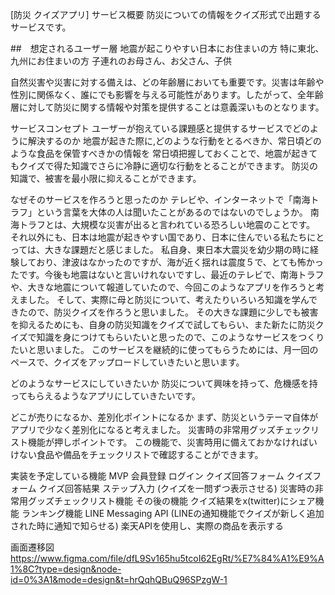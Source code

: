 [防災 クイズアプリ]
サービス概要
防災についての情報をクイズ形式で出題するサービスです。

##　想定されるユーザー層
地震が起こりやすい日本にお住まいの方
特に東北、九州にお住まいの方
子連れのお母さん、お父さん、子供

自然災害や災害に対する備えは、どの年齢層においても重要です。災害は年齢や性別に関係なく、誰にでも影響を与える可能性があります。したがって、全年齢層に対して防災に関する情報や対策を提供することは意義深いものとなります。

サービスコンセプト
ユーザーが抱えている課題感と提供するサービスでどのように解決するのか
地震が起きた際に,どのような行動をとるべきか、常日頃どのような食品を保管すべきかの情報を
常日頃把握しておくことで、地震が起きてもクイズで得た知識でさらに冷静に適切な行動をとることができます。
防災の知識で、被害を最小限に抑えることができます。

なぜそのサービスを作ろうと思ったのか
テレビや、インターネットで「南海トラフ」という言葉を大体の人は聞いたことがあるのではないのでしょうか。
南海トラフとは、大規模な災害が出ると言われている恐ろしい地震のことです。
それ以外にも、日本は地震が起きやすい国であり、日本に住んでいる私たちにとっては、大きな課題だと感じました。
私自身、東日本大震災を幼少期の時に経験しており、津波はなかったのですが、海が近く揺れは震度５で、とても怖かったです。今後も地震はないと言いけれないですし、最近のテレビで、南海トラフや、大きな地震について報道していたので、今回このようなアプリを作ろうと考えました。
そして、実際に母と防災について、考えたりいろいろ知識を学んできたので、防災クイズを作ろうと思いました。
その大きな課題に少しでも被害を抑えるためにも、自身の防災知識をクイズで試してもらい、また新たに防災クイズで知識を身につけてもらいたいと思ったので、このようなサービスをつくりたいと思いました。
このサービスを継続的に使ってもらうためには、月一回のペースで、クイズをアップロードしていきたいと思います。

どのようなサービスにしていきたいか
防災について興味を持って、危機感を持ってもらえるようなアプリにしていきたいです。

どこが売りになるか、差別化ポイントになるか
まず、防災というテーマ自体がアプリで少なく差別化になると考えました。
災害時の非常用グッズチェックリスト機能が押しポイントです。
この機能で、災害時用に備えておかなければいけない食品や備品をチェックリストで確認することができます。

実装を予定している機能
MVP
会員登録
ログイン
クイズ回答フォーム
クイズフォーム
クイズ回答結果
ステップ入力 (クイズを一問ずつ表示させる)
災害時の非常用グッズチェックリスト機能
その後の機能
クイズ結果をx(twitter)にシェア機能
ランキング機能
LINE Messaging API (LINEの通知機能でクイズが新しく追加された時に通知で知らせる)
楽天APIを使用し、実際の商品を表示する

画面遷移図 https://www.figma.com/file/dfL9Sv165hu5tcoI62EgRt/%E7%84%A1%E9%A1%8C?type=design&node-id=0%3A1&mode=design&t=hrQqhQBuQ96SPzgW-1


